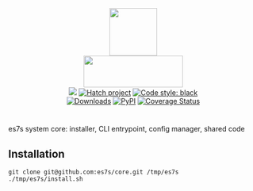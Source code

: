 <div align="center">
   <img src="https://user-images.githubusercontent.com/50381946/219891285-172659e0-8315-459a-a2b4-9d6f3a0cf4f0.png" width="96" height="96"><br>
   <img src="https://user-images.githubusercontent.com/50381946/219889704-f3fe7b8f-ce50-4acf-8615-810b0729118c.png" width="200" height="64">
</div>

<div align="center">
  <img src="https://img.shields.io/badge/python-3.10-3776AB?logo=python&logoColor=white&labelColor=333333">
  <a href="https://github.com/pypa/hatch"><img alt="Hatch project" src="https://img.shields.io/badge/hatch-1.6-4051b5.svg?logo=wegame&logoColor=white&labelColor=333333"></a>
  <a href="https://github.com/psf/black"><img alt="Code style: black" src="https://img.shields.io/badge/code%20style-black-000000.svg"></a>
  <br>
  <a href="https://pepy.tech/project/es7s/"><img alt="Downloads" src="https://pepy.tech/badge/es7s"></a>
  <a href="https://pypi.org/project/es7s/"><img alt="PyPI" src="https://img.shields.io/pypi/v/es7s"></a>
  <a href='https://coveralls.io/github/es7s/core?branch=dev'><img src='https://coveralls.io/repos/github/es7s/core/badge.svg?branch=dev' alt='Coverage Status' /></a>
</div>
<h1> </h1>

es7s system core: installer, CLI entrypoint, config manager, shared code

## Installation

```shell 
git clone git@github.com:es7s/core.git /tmp/es7s
./tmp/es7s/install.sh
```
